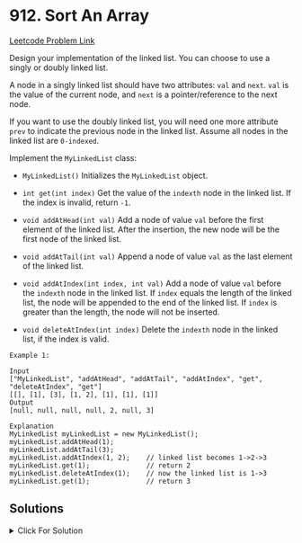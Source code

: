 # 912. Sort An Array

[Leetcode Problem Link](https://leetcode.com/problems/design-linked-list/description/)

Design your implementation of the linked list. You can choose to use a singly or doubly linked list.

A node in a singly linked list should have two attributes: `val` and `next`. `val` is the value of the current node, and `next` is a pointer/reference to the next node.

If you want to use the doubly linked list, you will need one more attribute `prev` to indicate the previous node in the linked list. Assume all nodes in the linked list are `0-indexed`.

Implement the `MyLinkedList` class:

- `MyLinkedList()` Initializes the `MyLinkedList` object.

- `int get(int index)` Get the value of the `indexth` node in the linked list. If the index is invalid, return `-1`.

- `void addAtHead(int val)` Add a node of value `val` before the first element of the linked list. After the insertion, the new node will be the first node of the linked list.

- `void addAtTail(int val)` Append a node of value `val` as the last element of the linked list.

- `void addAtIndex(int index, int val)` Add a node of value `val` before the `indexth` node in the linked list. If `index` equals the length of the linked list, the node will be appended to the end of the linked list. If `index` is greater than the length, the node will not be inserted.

- `void deleteAtIndex(int index)` Delete the `indexth` node in the linked list, if the index is valid.

```
Example 1:

Input
["MyLinkedList", "addAtHead", "addAtTail", "addAtIndex", "get", "deleteAtIndex", "get"]
[[], [1], [3], [1, 2], [1], [1], [1]]
Output
[null, null, null, null, 2, null, 3]

Explanation
MyLinkedList myLinkedList = new MyLinkedList();
myLinkedList.addAtHead(1);
myLinkedList.addAtTail(3);
myLinkedList.addAtIndex(1, 2);    // linked list becomes 1->2->3
myLinkedList.get(1);              // return 2
myLinkedList.deleteAtIndex(1);    // now the linked list is 1->3
myLinkedList.get(1);              // return 3
```

## Solutions

<details>
  <summary>Click For Solution</summary>

```JS
function Node(val){
    this.val = val
    this.next = null
}

var MyLinkedList = function() {
    this.head = null
    this.size = 0
};

/**
 * @param {number} index
 * @return {number}
 */
MyLinkedList.prototype.get = function(index) {
    if(index < 0 || index >= this.size) return -1
    let curr = this.head
    for(let i = 0; i < index; i++){
        curr = curr.next
    }
    return curr.val
};

/**
 * @param {number} val
 * @return {void}
 */
MyLinkedList.prototype.addAtHead = function(val) {
    let newNode = new Node(val)
    newNode.next = this.head
    this.head = newNode
    this.size++
};

/**
 * @param {number} val
 * @return {void}
 */
 MyLinkedList.prototype.addAtTail = function(val) {
    let newNode = new Node(val)
    if(this.head == null){
        this.head = newNode
    } else {
        let curr = this.head
        while(curr.next != null){
            curr = curr.next
        }
        curr.next = newNode
    }
    this.size++
};

/**
 * @param {number} index
 * @param {number} val
 * @return {void}
 */
MyLinkedList.prototype.addAtIndex = function(index, val) {
    if(index < 0 || index > this.size) return
    if(index === 0 ){
        this.addAtHead(val)
        return
    } else if (index === this.size){
        this.addAtTail(val)
        return
    } else {
        let newNode = new Node(val)
        let curr = this.head
        for(let i = 0; i < index - 1; i++){
            curr = curr.next
        }
        newNode.next = curr.next
        curr.next = newNode
        this.size++
    }
};


/**
 * @param {number} index
 * @return {void}
 */
MyLinkedList.prototype.deleteAtIndex = function(index) {
    if(index < 0 || index >= this.size) return

    if(index === 0){
        this.head = this.head.next
    } else {
        let curr = this.head
        for(let i = 0; i < index - 1; i++){
            curr = curr.next
        }
        curr.next = curr.next.next
    }
    this.size--
};
```

</details>
